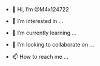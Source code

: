 - 👋 Hi, I’m @M4x124722
- 👀 I’m interested in ...
- 🌱 I’m currently learning ...
- 💞️ I’m looking to collaborate on ...

- 📫 How to reach me ...

<!---
M4x124722/M4x124722 is a ✨ special ✨ repository because its `README.md` (this file) appears on your GitHub profile.
You can click the Preview link to take a look at your changes.
--->
